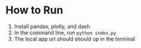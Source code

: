 # How to Run
1. Install pandas, plotly, and dash
2. In the command line, run `python index.py`
3. The local app url should should up in the terminal
